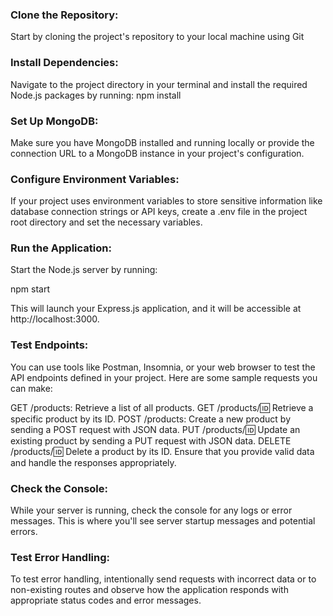 ### Clone the Repository:
Start by cloning the project's repository to your local machine using Git

### Install Dependencies:
Navigate to the project directory in your terminal and install the required Node.js packages by running: npm install

### Set Up MongoDB:
Make sure you have MongoDB installed and running locally or provide the connection URL to a MongoDB instance in your project's configuration.

### Configure Environment Variables:
If your project uses environment variables to store sensitive information like database connection strings or API keys, create a .env file in the project root directory and set the necessary variables.

### Run the Application:
Start the Node.js server by running:

npm start

This will launch your Express.js application, and it will be accessible at http://localhost:3000.

### Test Endpoints:
You can use tools like Postman, Insomnia, or your web browser to test the API endpoints defined in your project. Here are some sample requests you can make:

GET /products: Retrieve a list of all products.
GET /products/:id: Retrieve a specific product by its ID.
POST /products: Create a new product by sending a POST request with JSON data.
PUT /products/:id: Update an existing product by sending a PUT request with JSON data.
DELETE /products/:id: Delete a product by its ID.
Ensure that you provide valid data and handle the responses appropriately.

### Check the Console:
While your server is running, check the console for any logs or error messages. This is where you'll see server startup messages and potential errors.

### Test Error Handling:
To test error handling, intentionally send requests with incorrect data or to non-existing routes and observe how the application responds with appropriate status codes and error messages.
